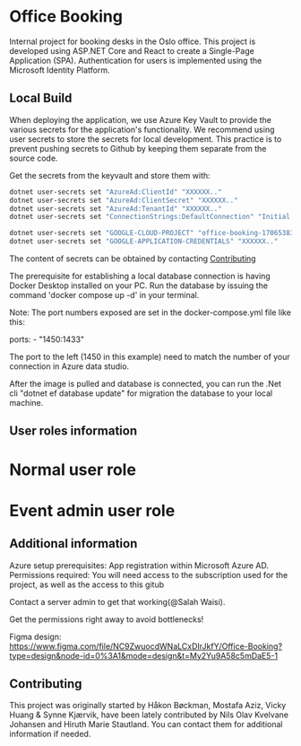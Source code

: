 # Office Booking

Internal project for booking desks in the Oslo office. This project is developed using ASP.NET Core and React to create a Single-Page Application (SPA). Authentication for users is implemented using the Microsoft Identity Platform.

## Local Build

When deploying the application, we use Azure Key Vault to provide the various secrets for the application's functionality. We recommend using user secrets to store the secrets for local development. This practice is to prevent pushing secrets to Github by keeping them separate from the source code.



Get the secrets from the keyvault and store them with:

```bash
dotnet user-secrets set "AzureAd:ClientId" "XXXXXX.."
dotnet user-secrets set "AzureAd:ClientSecret" "XXXXXX.."
dotnet user-secrets set "AzureAd:TenantId" "XXXXXX.."
dotnet user-secrets set "ConnectionStrings:DefaultConnection" "Initial Catalog=OfficeBookingDB; Data Source=localhost,<Port_Number>; Persist Security Info=True;User ID=SA;Password= <Your_Password>; TrustServerCertificate=True"

dotnet user-secrets set "GOOGLE-CLOUD-PROJECT" "office-booking-1706538315753"
dotnet user-secrets set "GOOGLE-APPLICATION-CREDENTIALS" "XXXXXX.."

```
The content of secrets can be obtained by contacting [Contributing](#contributing)

The prerequisite for establishing a local database connection is having Docker Desktop installed on your PC.
Run the database by issuing the command 'docker compose up -d' in your terminal.

Note: The port numbers exposed are set in the docker-compose.yml file like this:

ports: 
    - "1450:1433"

The port to the left (1450 in this example) need to match the number of your connection in Azure data studio. 

After the image is pulled and database is connected, you can run the .Net cli "dotnet ef database update" for migration the database to your local machine.
##
## User roles information
# Normal user role
# Event admin user role

## Additional information

Azure setup prerequisites:
App registration within Microsoft Azure AD.
Permissions required:
You will need access to the subscription used for the project, as well as the access to this gitub

Contact a server admin to get that working(@Salah Waisi).

Get the permissions right away to avoid bottlenecks!

Figma design: https://www.figma.com/file/NC9ZwuocdWNaLCxDIrJkfY/Office-Booking?type=design&node-id=0%3A1&mode=design&t=My2Yu9A58c5mDaE5-1

## Contributing
<!-- Anchor for Contributing section -->

This project was originally started by Håkon Bøckman, Mostafa Aziz, Vicky Huang & Synne Kjærvik,  have been lately contributed by Nils Olav Kvelvane Johansen and Hiruth Marie Stautland. You can contact them for additional information if needed.
